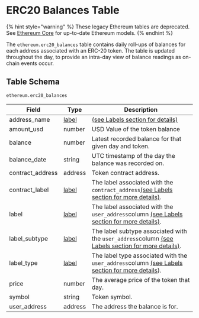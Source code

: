 # ERC20 Balances Table

{% hint style="warning" %}
These legacy Ethereum tables are deprecated. See [Ethereum Core](../ethereum-core-tables.md) for up-to-date Ethereum models.
{% endhint %}

The `ethereum.erc20_balances` table contains daily roll-ups of balances for each address associated with an ERC-20 token. The table is updated throughout the day, to provide an intra-day view of balance readings as on-chain events occur.&#x20;

## Table Schema

`ethereum.erc20_balances`

| Field             | Type                               | Description                                                                                                                    |
| ----------------- | ---------------------------------- | ------------------------------------------------------------------------------------------------------------------------------ |
| address\_name     | [label](../../data-models/labels/) | [(see Labels section for details)](../../data-models/labels/)                                                                  |
| amount\_usd       | number                             | USD Value of the token balance                                                                                                 |
| balance           | number                             | Latest recorded balance for that given day and token.                                                                          |
| balance\_date     | string                             | UTC timestamp of the day the balance was recorded on.                                                                          |
| contract\_address | address                            | Token contract address.                                                                                                        |
| contract\_label   | [label](../../data-models/labels/) | The label associated with the `contract_address`[(see Labels section for more details)](../../data-models/labels/).            |
| label             | [label](../../data-models/labels/) | The label associated with the `user_address`column [(see Labels section for more details)](../../data-models/labels/).         |
| label\_subtype    | [label](../../data-models/labels/) | The label subtype associated with the `user_address`column [(see Labels section for more details)](../../data-models/labels/). |
| label\_type       | [label](../../data-models/labels/) | The label type associated with the `user_address`column [(see Labels section for more details](../../data-models/labels/)).    |
| price             | number                             | The average price of the token that day.                                                                                       |
| symbol            | string                             | Token symbol.                                                                                                                  |
| user\_address     | address                            | The address the balance is for.                                                                                                |
